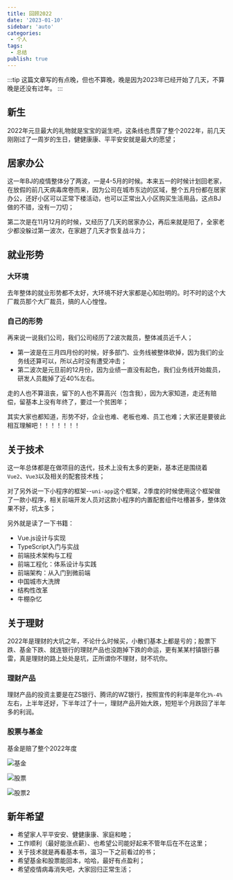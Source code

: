 ```yaml
---
title: 回顾2022
date: '2023-01-10'
sidebar: 'auto'
categories:
 - 个人
tags:
 - 总结
publish: true
---
```

:::tip
这篇文章写的有点晚，但也不算晚，晚是因为2023年已经开始了几天，不算晚是还没有过年。
:::

<!-- more -->
## 新生
2022年元旦最大的礼物就是宝宝的诞生吧，这条线也贯穿了整个2022年，前几天刚刚过了一周岁的生日，健健康康、平平安安就是最大的愿望；
## 居家办公

这一年BJ的疫情整体分了两波，一是4-5月的时候。本来五一的时候计划回老家，在放假的前几天病毒席卷而来，因为公司在城市东边的区域，整个五月份都在居家办公，还好小区可以正常下楼活动，也可以正常出入小区购买生活用品，这点BJ做的不错，没有一刀切；

第二次是在11月12月的时候，又经历了几天的居家办公，再后来就是阳了，全家老少都没躲过第一波次，在家趟了几天才恢复战斗力；

## 就业形势

### 大环境
去年整体的就业形势都不太好，大环境不好大家都是心知肚明的。时不时的这个大厂裁员那个大厂裁员，搞的人心惶惶。

### 自己的形势
再来说一说我们公司，我们公司经历了2波次裁员，整体减员近千人；

- 第一波是在三月四月份的时候，好多部门、业务线被整体砍掉，因为我们的业务线还算可以，所以占时没有遭受冲击；
- 第二波次是元旦前的12月份，因为业绩一直没有起色，我们业务线开始裁员，研发人员裁掉了近40%左右。

走的人也不算沮丧，留下的人也不算高兴（包含我），因为大家知道，走还有赔偿，留基本上没有年终了，要过一个贫困年；


其实大家也都知道，形势不好，企业也难、老板也难、员工也难；大家还是要彼此相互理解吧！！！！！！！

## 关于技术

这一年总体都是在做项目的迭代，技术上没有太多的更新，基本还是围绕着`Vue2`、`Vue3`以及相关的配套技术栈；

对了另外说一下小程序的框架--`uni-app`这个框架，2季度的时候使用这个框架做了一款小程序，相关前端开发人员对这款小程序的内置配套组件吐槽甚多，整体效果不好，坑太多；


另外就是读了一下书籍：

- Vue.js设计与实现
- TypeScript入门与实战
- 前端技术架构与工程
- 前端工程化：体系设计与实践
- 前端架构：从入门到微前端
- 中国城市大洗牌
- 结构性改革
- 牛棚杂忆
## 关于理财
2022年是理财的大坑之年，不论什么时候买，小散们基本上都是亏的；股票下跌、基金下跌、就连银行的理财产品也没跑掉下跌的命运，更有某某村镇银行暴雷，真是理财的路上处处是坑，正所谓你不理财，财不坑你。

### 理财产品
理财产品的投资主要是在ZS银行、腾讯的WZ银行，按照宣传的利率是年化`3%-4%`左右，上半年还好，下半年过了十一，理财产品开始大跌，短短半个月跌回了半年多的利润。
### 股票与基金
基金是赔了整个2022年度

![基金](./imgs/jj.jpg)

![股票](./imgs/gp.jpg)

![股票2](./imgs/gp2.jpg)

## 新年希望

- 希望家人平平安安、健健康康、家庭和睦；
- 工作顺利（最好能涨点薪）、也希望公司能好起来不管年后在不在这里；
- 关于技术就是再看基本书，温习一下之前看过的书；
- 希望基金和股票能回本，哈哈，最好有点盈利；
- 希望疫情病毒消失吧，大家回归正常生活；
